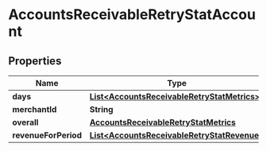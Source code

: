 
# AccountsReceivableRetryStatAccount

## Properties
Name | Type | Description | Notes
------------ | ------------- | ------------- | -------------
**days** | [**List&lt;AccountsReceivableRetryStatMetrics&gt;**](AccountsReceivableRetryStatMetrics.md) |  |  [optional]
**merchantId** | **String** |  |  [optional]
**overall** | [**AccountsReceivableRetryStatMetrics**](AccountsReceivableRetryStatMetrics.md) |  |  [optional]
**revenueForPeriod** | [**List&lt;AccountsReceivableRetryStatRevenue&gt;**](AccountsReceivableRetryStatRevenue.md) |  |  [optional]



